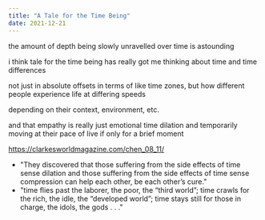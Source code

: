 ```yaml
---
title: "A Tale for the Time Being"
date: 2021-12-21
---
```


the amount of depth being slowly unravelled over time is astounding

i think tale for the time being has really got me thinking about time and time differences

not just in absolute offsets in terms of like time zones, but how different people experience life at differing speeds

depending on their context, environment, etc.

and that empathy is really just emotional time dilation and temporarily moving at their pace of live if only for a brief moment

https://clarkesworldmagazine.com/chen_08_11/
- "They discovered that those suffering from the side effects of time sense dilation and those suffering from the side effects of time sense compression can help each other, be each other’s cure."
- "time flies past the laborer, the poor, the “third world”; time crawls for the rich, the idle, the “developed world”; time stays still for those in charge, the idols, the gods . . ."